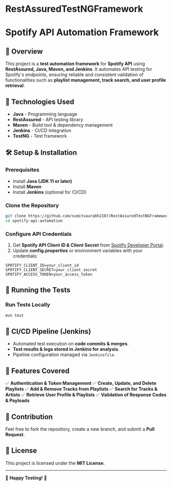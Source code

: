 # RestAssuredTestNGFramework
# Spotify API Automation Framework

## 📌 Overview
This project is a **test automation framework** for **Spotify API** using **RestAssured, Java, Maven, and Jenkins**. It automates API testing for Spotify's endpoints, ensuring reliable and consistent validation of functionalities such as **playlist management, track search, and user profile retrieval**.

## 🚀 Technologies Used
- **Java** - Programming language
- **RestAssured** - API testing library
- **Maven** - Build tool & dependency management
- **Jenkins** - CI/CD integration
- **TestNG** - Test framework

## 🛠️ Setup & Installation
### Prerequisites
- Install **Java (JDK 11 or later)**
- Install **Maven**
- Install **Jenkins** (optional for CI/CD)

### Clone the Repository
```sh
git clone https://github.com/sumitsaurabh2107/RestAssuredTestNGFramework.git
cd spotify-api-automation
```

### Configure API Credentials
1. Get **Spotify API Client ID & Client Secret** from [Spotify Developer Portal](https://developer.spotify.com/dashboard/).
2. Update **config.properties** or environment variables with your credentials:
```properties
SPOTIFY_CLIENT_ID=your_client_id
SPOTIFY_CLIENT_SECRET=your_client_secret
SPOTIFY_ACCESS_TOKEN=your_access_token
```

## 🏃 Running the Tests
### Run Tests Locally
```sh
mvn test
```

## 🔄 CI/CD Pipeline (Jenkins)
- Automated test execution on **code commits & merges**.
- **Test results & logs stored in Jenkins for analysis**.
- Pipeline configuration managed via `Jenkinsfile`.

## 📌 Features Covered
✅ **Authentication & Token Management**
✅ **Create, Update, and Delete Playlists**
✅ **Add & Remove Tracks from Playlists**
✅ **Search for Tracks & Artists**
✅ **Retrieve User Profile & Playlists**
✅ **Validation of Response Codes & Payloads**

## 🤝 Contribution
Feel free to fork the repository, create a new branch, and submit a **Pull Request**.

## 📜 License
This project is licensed under the **MIT License**.

---
🚀 **Happy Testing!** 🎵
